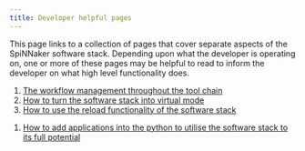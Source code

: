 ```yaml
---
title: Developer helpful pages
---
```


This page links to a collection of pages that cover separate aspects of the SpiNNaker software stack. Depending upon what the developer is operating on, one or more of these pages may be helpful to read to inform the developer on what high level functionality does. 

1. [The workflow management throughout the tool chain](MappingAlgorithms.html)
1. [How to turn the software stack into virtual mode](VirtualMode.html)
1. [How to use the reload functionality of the software stack](ReloadFunctionality.html)
<!--- 1. [How to programme in event based programming models](EventBasedC.html)--->
1. [How to add applications into the python to utilise the software stack to its full potential](../graph_front_end/SpiNNakerGraphFrontEndNewApplicationTutorial.pdf)
<!--- 1. [How the software stack handles SDRAM storage problems through the usage of the buffers and pause and resume functionality](BufferManager)--->